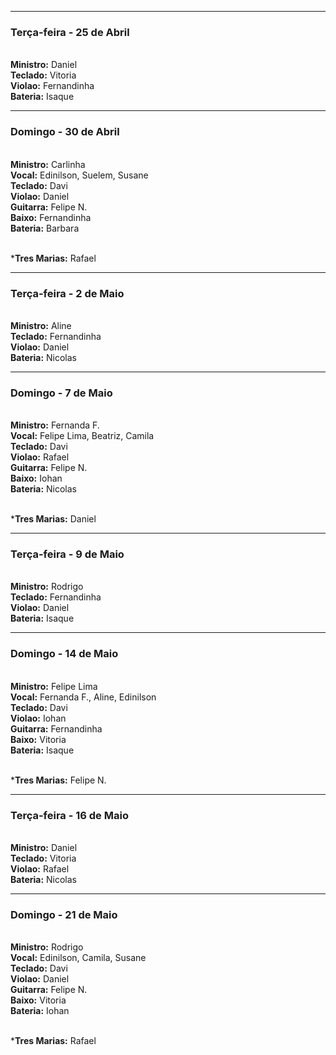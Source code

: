 

---
### Terça-feira - 25 de Abril
<br/> **Ministro:** Daniel
<br/> **Teclado:** Vitoria
<br/> **Violao:** Fernandinha
<br/> **Bateria:** Isaque

---
### Domingo - 30 de Abril
<br/> **Ministro:** Carlinha
<br/> **Vocal:** Edinilson, Suelem, Susane
<br/> **Teclado:** Davi
<br/> **Violao:** Daniel
<br/> **Guitarra:** Felipe N.
<br/> **Baixo:** Fernandinha
<br/> **Bateria:** Barbara

<br/> ***Tres Marias:** Rafael

---
### Terça-feira - 2 de Maio
<br/> **Ministro:** Aline
<br/> **Teclado:** Fernandinha
<br/> **Violao:** Daniel
<br/> **Bateria:** Nicolas

---
### Domingo - 7 de Maio
<br/> **Ministro:** Fernanda F. 
<br/> **Vocal:** Felipe Lima, Beatriz, Camila
<br/> **Teclado:** Davi
<br/> **Violao:** Rafael
<br/> **Guitarra:** Felipe N.
<br/> **Baixo:** Iohan
<br/> **Bateria:** Nicolas

<br/> ***Tres Marias:** Daniel

---
### Terça-feira - 9 de Maio
<br/> **Ministro:** Rodrigo
<br/> **Teclado:** Fernandinha
<br/> **Violao:** Daniel
<br/> **Bateria:** Isaque

---
### Domingo - 14 de Maio
<br/> **Ministro:** Felipe Lima
<br/> **Vocal:**  Fernanda F., Aline, Edinilson
<br/> **Teclado:** Davi
<br/> **Violao:** Iohan
<br/> **Guitarra:** Fernandinha
<br/> **Baixo:** Vitoria
<br/> **Bateria:** Isaque

<br/> ***Tres Marias:** Felipe N.

---
### Terça-feira - 16 de Maio
<br/> **Ministro:** Daniel
<br/> **Teclado:** Vitoria
<br/> **Violao:** Rafael
<br/> **Bateria:** Nicolas

---
### Domingo - 21 de Maio
<br/> **Ministro:** Rodrigo
<br/> **Vocal:** Edinilson, Camila, Susane
<br/> **Teclado:** Davi
<br/> **Violao:** Daniel
<br/> **Guitarra:** Felipe N.
<br/> **Baixo:** Vitoria
<br/> **Bateria:** Iohan

<br/> ***Tres Marias:** Rafael